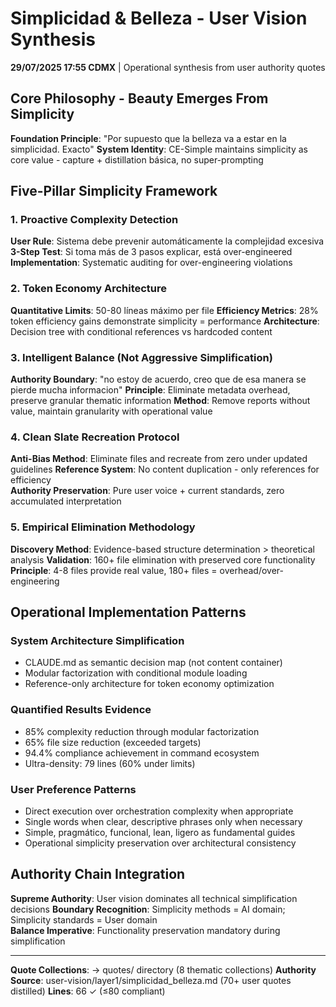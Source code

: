 # Simplicidad & Belleza - User Vision Synthesis

**29/07/2025 17:55 CDMX** | Operational synthesis from user authority quotes

## Core Philosophy - Beauty Emerges From Simplicity

**Foundation Principle**: "Por supuesto que la belleza va a estar en la simplicidad. Exacto"
**System Identity**: CE-Simple maintains simplicity as core value - capture + distillation básica, no super-prompting

## Five-Pillar Simplicity Framework

### 1. Proactive Complexity Detection
**User Rule**: Sistema debe prevenir automáticamente la complejidad excesiva
**3-Step Test**: Si toma más de 3 pasos explicar, está over-engineered
**Implementation**: Systematic auditing for over-engineering violations

### 2. Token Economy Architecture  
**Quantitative Limits**: 50-80 líneas máximo per file
**Efficiency Metrics**: 28% token efficiency gains demonstrate simplicity = performance
**Architecture**: Decision tree with conditional references vs hardcoded content

### 3. Intelligent Balance (Not Aggressive Simplification)
**Authority Boundary**: "no estoy de acuerdo, creo que de esa manera se pierde mucha informacion"
**Principle**: Eliminate metadata overhead, preserve granular thematic information
**Method**: Remove reports without value, maintain granularity with operational value

### 4. Clean Slate Recreation Protocol
**Anti-Bias Method**: Eliminate files and recreate from zero under updated guidelines
**Reference System**: No content duplication - only references for efficiency  
**Authority Preservation**: Pure user voice + current standards, zero accumulated interpretation

### 5. Empirical Elimination Methodology
**Discovery Method**: Evidence-based structure determination > theoretical analysis
**Validation**: 160+ file elimination with preserved core functionality
**Principle**: 4-8 files provide real value, 180+ files = overhead/over-engineering

## Operational Implementation Patterns

### System Architecture Simplification
- CLAUDE.md as semantic decision map (not content container)
- Modular factorization with conditional module loading
- Reference-only architecture for token economy optimization

### Quantified Results Evidence
- 85% complexity reduction through modular factorization
- 65% file size reduction (exceeded targets)  
- 94.4% compliance achievement in command ecosystem
- Ultra-density: 79 lines (60% under limits)

### User Preference Patterns
- Direct execution over orchestration complexity when appropriate
- Single words when clear, descriptive phrases only when necessary
- Simple, pragmático, funcional, lean, ligero as fundamental guides
- Operational simplicity preservation over architectural consistency

## Authority Chain Integration

**Supreme Authority**: User vision dominates all technical simplification decisions
**Boundary Recognition**: Simplicity methods = AI domain; Simplicity standards = User domain  
**Balance Imperative**: Functionality preservation mandatory during simplification

---

**Quote Collections**: → quotes/ directory (8 thematic collections)
**Authority Source**: user-vision/layer1/simplicidad_belleza.md (70+ user quotes distilled)
**Lines**: 66 ✓ (≤80 compliant)